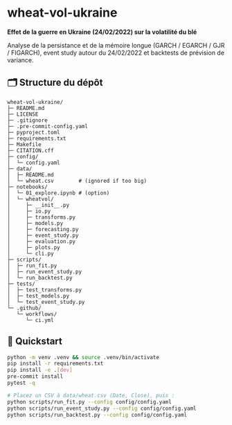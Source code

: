 # wheat-vol-ukraine

**Effet de la guerre en Ukraine (24/02/2022) sur la volatilité du blé**

Analyse de la persistance et de la mémoire longue (GARCH / EGARCH / GJR / FIGARCH), event study autour du 24/02/2022 et backtests de prévision de variance.

## 🗂️ Structure du dépôt
```
wheat-vol-ukraine/
├─ README.md
├─ LICENSE
├─ .gitignore
├─ .pre-commit-config.yaml
├─ pyproject.toml
├─ requirements.txt
├─ Makefile
├─ CITATION.cff
├─ config/
│  └─ config.yaml
├─ data/
│  ├─ README.md
│  └─ wheat.csv        # (ignored if too big)
├─ notebooks/
│  └─ 01_explore.ipynb # (option)
│  └─ wheatvol/
│     ├─ __init__.py
│     ├─ io.py
│     ├─ transforms.py
│     ├─ models.py
│     ├─ forecasting.py
│     ├─ event_study.py
│     ├─ evaluation.py
│     ├─ plots.py
│     └─ cli.py
├─ scripts/
│  ├─ run_fit.py
│  ├─ run_event_study.py
│  └─ run_backtest.py
├─ tests/
│  ├─ test_transforms.py
│  ├─ test_models.py
│  └─ test_event_study.py
└─ .github/
   └─ workflows/
      └─ ci.yml
```

## 🚀 Quickstart
```bash
python -m venv .venv && source .venv/bin/activate
pip install -r requirements.txt
pip install -e .[dev]
pre-commit install
pytest -q

# Placez un CSV à data/wheat.csv (Date, Close), puis :
python scripts/run_fit.py --config config/config.yaml
python scripts/run_event_study.py --config config/config.yaml
python scripts/run_backtest.py --config config/config.yaml
```
